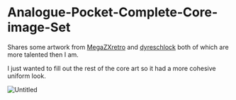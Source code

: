 # Analogue-Pocket-Complete-Core-image-Set
Shares some artwork from  <a href="https://github.com/MegaZXretro/Analogue-Pocket-Custom-Platform-Art" target="MegaZXretro">MegaZXretro</a> and <a href="https://github.com/dyreschlock/pocket-platform-images" target="dyreschlock">dyreschlock</a> both of which are more talented then I am. 

I just wanted to fill out the rest of the core art so it had a more cohesive uniform look. 

![Untitled](https://user-images.githubusercontent.com/118319530/205410551-7069df33-6755-402c-8ab5-16f782ac82ef.gif)


